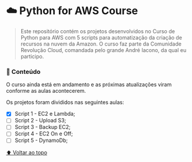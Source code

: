 <h1 id='title'>☁️ Python for AWS Course</h1>

> Este repositório contém os projetos desenvolvidos no Curso de Python para AWS com 5 scripts para automatização da criação de recursos na nuvem da Amazon. O curso faz parte da Comunidade Revolução Cloud, comandada pelo grande André Iacono, da qual eu participo.
 
<h3> 📁 Conteúdo</h3>
O curso ainda está em andamento e as próximas atualizações viram conforme as aulas acontecerem.

Os projetos foram divididos nas seguintes aulas:

- [x] Script 1 - EC2 e Lambda;
- [ ] Script 2 - Upload S3;
- [ ] Script 3 - Backup EC2;
- [ ] Script 4 - EC2 On e Off;
- [ ] Script 5 - DynamoDb;

[⬆ Voltar ao topo](#title)<br>

